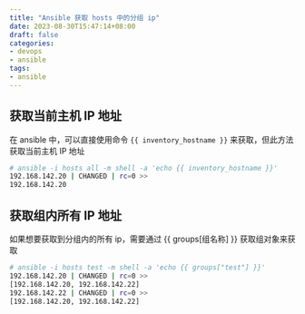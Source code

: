 ```yaml
---
title: "Ansible 获取 hosts 中的分组 ip"
date: 2023-08-30T15:47:14+08:00
draft: false
categories: 
- devops
- ansible
tags:
- ansible
---
```


## 获取当前主机 IP 地址

在 ansible 中，可以直接使用命令 `{{ inventory_hostname }}` 来获取，但此方法获取当前主机 IP 地址

```bash
# ansible -i hosts all -m shell -a 'echo {{ inventory_hostname }}'
192.168.142.20 | CHANGED | rc=0 >>
192.168.142.20
```

## 获取组内所有 IP 地址

如果想要获取到分组内的所有 ip，需要通过 {{ groups[组名称] }} 获取组对象来获取

```bash
# ansible -i hosts test -m shell -a 'echo {{ groups["test"] }}'
192.168.142.20 | CHANGED | rc=0 >>
[192.168.142.20, 192.168.142.22]
192.168.142.22 | CHANGED | rc=0 >>
[192.168.142.20, 192.168.142.22]
```
